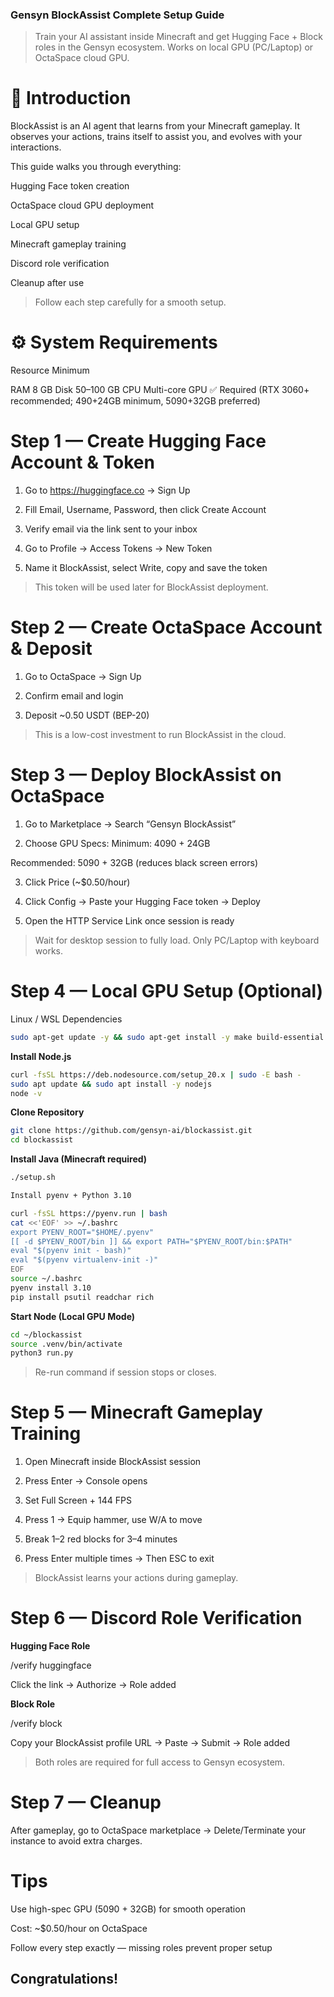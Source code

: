 ### Gensyn BlockAssist Complete Setup Guide

> Train your AI assistant inside Minecraft and get Hugging Face + Block roles in the Gensyn ecosystem.
Works on local GPU (PC/Laptop) or OctaSpace cloud GPU.

# 📘 Introduction

BlockAssist is an AI agent that learns from your Minecraft gameplay.
It observes your actions, trains itself to assist you, and evolves with your interactions.

This guide walks you through everything:

Hugging Face token creation

OctaSpace cloud GPU deployment

Local GPU setup

Minecraft gameplay training

Discord role verification

Cleanup after use


> Follow each step carefully for a smooth setup.

# ⚙️ System Requirements

Resource	Minimum

RAM	8 GB
Disk	50–100 GB
CPU	Multi-core
GPU	✅ Required (RTX 3060+ recommended; 490+24GB minimum, 5090+32GB preferred)


# Step 1 — Create Hugging Face Account & Token

1. Go to https://huggingface.co → Sign Up

2. Fill Email, Username, Password, then click Create Account

3. Verify email via the link sent to your inbox

4. Go to Profile → Access Tokens → New Token

5. Name it BlockAssist, select Write, copy and save the token

> This token will be used later for BlockAssist deployment.

# Step 2 — Create OctaSpace Account & Deposit

1. Go to OctaSpace → Sign Up

2. Confirm email and login

3. Deposit ~0.50 USDT (BEP-20) 

> This is a low-cost investment to run BlockAssist in the cloud.


# Step 3 — Deploy BlockAssist on OctaSpace

1. Go to Marketplace → Search “Gensyn BlockAssist”

2. Choose GPU Specs: Minimum: 4090 + 24GB

Recommended: 5090 + 32GB (reduces black screen errors)

3. Click Price (~$0.50/hour)

4. Click Config → Paste your Hugging Face token → Deploy

5. Open the HTTP Service Link once session is ready

> Wait for desktop session to fully load.
Only PC/Laptop with keyboard works.


# Step 4 — Local GPU Setup (Optional)

Linux / WSL Dependencies

```bash
sudo apt-get update -y && sudo apt-get install -y make build-essential gcc libssl-dev zlib1g-dev libbz2-dev libreadline-dev libsqlite3-dev libncursesw5-dev xz-utils tk-dev libxml2-dev libxmlsec1-dev libffi-dev liblzma-dev curl git unzip zip mesa-utils x11-apps x11-xserver-utils libxi6 libxrender1 libxtst6 libxrandr2 libglu1-mesa libopenal1
```

**Install Node.js**

```bash
curl -fsSL https://deb.nodesource.com/setup_20.x | sudo -E bash -
sudo apt update && sudo apt install -y nodejs
node -v
```

**Clone Repository**

```bash
git clone https://github.com/gensyn-ai/blockassist.git
cd blockassist
```

**Install Java (Minecraft required)**


```bash
./setup.sh
```

```bash
Install pyenv + Python 3.10
```

```bash
curl -fsSL https://pyenv.run | bash
cat <<'EOF' >> ~/.bashrc
export PYENV_ROOT="$HOME/.pyenv"
[[ -d $PYENV_ROOT/bin ]] && export PATH="$PYENV_ROOT/bin:$PATH"
eval "$(pyenv init - bash)"
eval "$(pyenv virtualenv-init -)"
EOF
source ~/.bashrc
pyenv install 3.10
pip install psutil readchar rich
```

 **Start Node (Local GPU Mode)**

```bash
cd ~/blockassist
source .venv/bin/activate
python3 run.py
```

> Re-run command if session stops or closes.


# Step 5 — Minecraft Gameplay Training

1. Open Minecraft inside BlockAssist session

2. Press Enter → Console opens

3. Set Full Screen + 144 FPS

4. Press 1 → Equip hammer, use W/A to move

5. Break 1–2 red blocks for 3–4 minutes

6. Press Enter multiple times → Then ESC to exit


> BlockAssist learns your actions during gameplay.


# Step 6 — Discord Role Verification

**Hugging Face Role**

/verify huggingface

Click the link → Authorize → Role added


**Block Role**

/verify block

Copy your BlockAssist profile URL → Paste → Submit → Role added


> Both roles are required for full access to Gensyn ecosystem.


# Step 7 — Cleanup

After gameplay, go to OctaSpace marketplace → Delete/Terminate your instance to avoid extra charges.


# Tips

Use high-spec GPU (5090 + 32GB) for smooth operation

Cost: ~$0.50/hour on OctaSpace

Follow every step exactly — missing roles prevent proper setup


## Congratulations!
